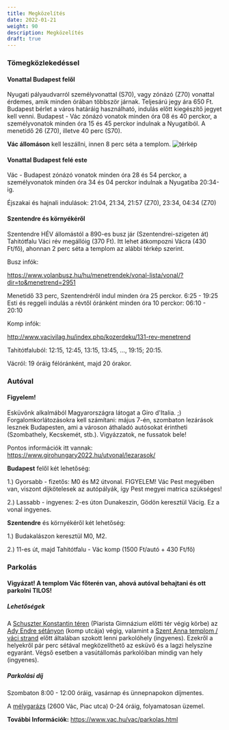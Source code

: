 ```yaml
---
title: Megközelítés
date: 2022-01-21
weight: 90
description: Megközelítés
draft: true
---
```


### Tömegközlekedéssel

#### Vonattal Budapest felől

Nyugati pályaudvarról személyvonattal (S70), vagy zónázó (Z70) vonattal érdemes, amik
minden órában többször járnak. Teljesárú jegy ára 650 Ft. Budapest bérlet a város határáig
használható, indulás előtt kiegészítő jegyet kell venni. Budapest - Vác zónázó vonatok
minden óra 08 és 40 perckor, a személyvonatok minden óra 15 és 45 perckor indulnak a
Nyugatiból. A menetidő 26 (Z70), illetve 40 perc (S70).

**Vác állomáson** kell leszállni, innen 8 perc séta a templom.
![térkép](/images/allomas-templom.jpg)


#### Vonattal Budapest felé este

Vác - Budapest zónázó vonatok minden óra 28 és 54 perckor, a személyvonatok minden óra
34 és 04 perckor indulnak a Nyugatiba 20:34-ig.

Éjszakai és hajnali indulások: 21:04, 21:34, 21:57 (Z70), 23:34, 04:34 (Z70)

#### Szentendre és környékéről

Szentendre HÉV állomástól a 890-es busz jár (Szentendrei-szigeten át) Tahitótfalu Váci rév
megállóig (370 Ft). Itt lehet átkompozni Vácra (430 Ft/fő), ahonnan 2 perc séta a templom az
alábbi térkép szerint.

Busz infók:

https://www.volanbusz.hu/hu/menetrendek/vonal-lista/vonal/?dir=to&menetrend=2951

Menetidő 33 perc, Szentendréről indul minden óra 25 perckor. 6:25 - 19:25
Esti és reggeli indulás a révtől óránként minden óra 10 perckor: 06:10 - 20:10

Komp infók:

http://www.vacivilag.hu/index.php/kozerdeku/131-rev-menetrend

Tahitótfaluból: 12:15, 12:45, 13:15, 13:45, …, 19:15; 20:15.

Vácról: 19 óráig félóránként, majd 20 órakor.

### Autóval

<h4 class="has-text-danger">
Figyelem!
</h4>

<p class="has-text-danger">
Esküvőnk alkalmából Magyarországra látogat a Giro d'Italia. ;)
Forgalomkorlátozásokra kell számítani: május 7-én, szombaton lezárások lesznek Budapesten, ami a városon áthaladó autósokat érintheti (Szombathely, Kecskemét, stb.). Vigyázzatok, ne fussatok bele!

Pontos információk itt vannak:
https://www.girohungary2022.hu/utvonal/lezarasok/
</p>

**Budapest** felől két lehetőség:

1.) Gyorsabb - fizetős: M0 és M2 útvonal. FIGYELEM! Vác Pest megyében van, viszont
díjkötelesek az autópályák, így Pest megyei matrica szükséges!

2.) Lassabb - ingyenes: 2-es úton Dunakeszin, Gödön keresztül Vácig. Ez a vonal ingyenes.

**Szentendre** és környékéről két lehetőség:

1.) Budakalászon keresztül M0, M2.

2.) 11-es út, majd Tahitótfalu - Vác komp (1500 Ft/autó + 430 Ft/fő)


### Parkolás

<h4 class="has-text-danger">
Vigyázat!
A templom Vác főterén van, ahová autóval behajtani és ott parkolni TILOS! </h4>

##### Lehetőségek

A [Schuszter Konstantin
téren](https://www.google.com/maps/place/V%C3%A1c,+Schuszter+Konstantin+t%C3%A9r+11,+2600/@47.7759633,19.1300431,17z/data=!4m13!1m7!3m6!1s0x47402aebf1197017:0x29dfba11b3106409!2sV%C3%A1c,+Schuszter+Konstantin+t%C3%A9r,+2600!3b1!8m2!3d47.7756497!4d19.1315451!3m4!1s0x47402aebf81afb4b:0xd3f9cd2965d57402!8m2!3d47.7760046!4d19.131313)
(Piarista Gimnázium előtti tér végig körbe) az  [Ady Endre
sétányon](https://www.google.com/maps/place/V%C3%A1c,+Ady+Endre+stny.,+2600/@47.776176,19.12661,17z/data=!3m1!4b1!4m5!3m4!1s0x47402aeb4295bc57:0x2d6ce5c460156460!8m2!3d47.776176!4d19.12661)
(komp utcája) végig, valamint a [Szent Anna templom / váci strand](https://www.google.com/maps/place/47%C2%B046'33.6%22N+19%C2%B007'42.6%22E/@47.776,19.1285,17z/data=!3m1!4b1!4m6!3m5!1s0x0:0xb9e50d4737264bac!7e2!8m2!3d47.7759965!4d19.1285065) előtt általában
szokott lenni parkolóhely (ingyenes). Ezekről a helyekről pár perc sétával megközelíthető az
esküvő és a lagzi helyszíne egyaránt. Végső esetben a vasútállomás parkolóiban mindig
van hely (ingyenes).

##### Parkolási díj

Szombaton 8:00 - 12:00 óráig, vasárnap és ünnepnapokon díjmentes.

A [mélygarázs](https://www.google.com/maps/place/M%C3%A9lygar%C3%A1zs/@47.7785609,19.1280856,17z/data=!3m1!4b1!4m5!3m4!1s0x47402b8b76d0b321:0x122392fc9560bfd6!8m2!3d47.7785573!4d19.1302743) (2600 Vác, Piac utca) 0-24 óráig, folyamatosan üzemel.

**További Információk:** https://www.vac.hu/vac/parkolas.html
